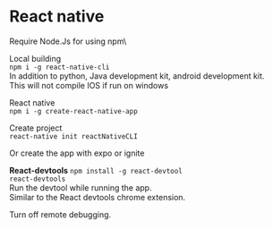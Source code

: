 
# React native

Require Node.Js for using npm\

Local building\
`npm i -g react-native-cli`\
In addition to python, Java development kit, android development kit.\
This will not compile IOS if run on windows

React native\
`npm i -g create-react-native-app`

Create project\
`react-native init reactNativeCLI`

Or create the app with expo or ignite

**React-devtools**
`npm install -g react-devtool`\
`react-devtools`\
Run the devtool while running the app.\
Similar to the React devtools chrome extension.

Turn off remote debugging.
